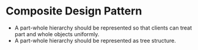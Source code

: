 # Composite Design Pattern

  * A part-whole hierarchy should be represented so that clients can treat part and whole objects uniformly.
  * A part-whole hierarchy should be represented as tree structure.